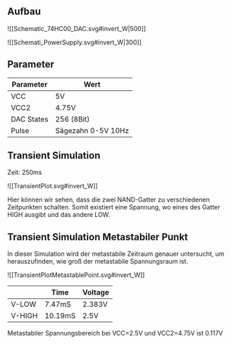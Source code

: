 
## Aufbau

![[Schematic_74HC00_DAC.svg#invert_W|500]]


![[Schemati_PowerSupply.svg#invert_W|300]]


## Parameter

| Parameter | Wert |
|-----------|------|
| VCC | 5V |
| VCC2 |4.75V |
| DAC States | 256 (8Bit) |
| Pulse | Sägezahn 0-5V 10Hz |


## Transient Simulation

Zeit: 250ms

![[TransientPlot.svg#invert_W]]

Hier können wir sehen, dass die zwei NAND-Gatter zu verschiedenen Zeitpunkten schalten. Somit existiert eine Spannung, wo eines des Gatter HIGH ausgibt und das andere LOW.


## Transient Simulation Metastabiler Punkt

In dieser Simulation wird der metastabile Zeitraum genauer untersucht, um herauszufinden, wie groß der metastabile Spannungsraum ist.

![[TransientPlotMetastablePoint.svg#invert_W]]


| | Time | Voltage |
| -|---|--|
| V-LOW | 7.47mS | 2.383V |
| V-HIGH | 10.19mS | 2.5V |

Metastabiler Spannungsbereich bei VCC=2.5V und VCC2=4.75V ist 0.117V